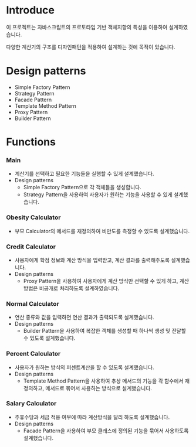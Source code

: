 # Introduce
이 프로젝트는 자바스크립트의 프로토타입 기반 객체지향의 특성을 이용하여 설계하였습니다.

다양한 계산기의 구조를 디자인패턴을 적용하여 설계하는 것에 목적이 있습니다.

# Design patterns
- Simple Factory Pattern
- Strategy Pattern
- Facade Pattern
- Template Method Pattern
- Proxy Pattern
- Builder Pattern

# Functions
### Main
- 계산기를 선택하고 필요한 기능들을 실행할 수 있게 설계했습니다.
- Design patterns
    - Simple Factory Pattern으로 각 객체들을 생성합니다.
    - Strategy Pattern을 사용하여 사용자가 원하는 기능을 사용할 수 있게 설계했습니다.
### Obesity Calculator
- 부모 Calculator의 메서드를 재정의하여 비만도를 측정할 수 있도록 설계했습니다.
### Credit Calculator
- 사용자에게 학점 정보와 계산 방식을 입력받고, 계산 결과를 출력해주도록 설계했습니다.
- Design patterns
    - Proxy Pattern을 사용하여 사용자에게 계산 방식만 선택할 수 있게 하고, 계산 방법은 비공개로 처리하도록 설계하였습니다.
### Normal Calculator
- 연산 종류와 값을 입력하면 연산 결과가 출력되도록 설계했습니다.
- Design patterns
    - Builder Pattern을 사용하여 복잡한 객체를 생성할 때 하나씩 생성 및 전달할 수 있도록 설계했습니다.
### Percent Calculator
- 사용자가 원하는 방식의 퍼센트계산을 할 수 있도록 설계했습니다.
- Design patterns
    - Template Method Pattern을 사용하여 추상 메서드의 기능을 각 함수에서 재정의하고, 메서드로 묶어서 사용하는 방식으로 설계했습니다.
### Salary Calculator
- 주휴수당과 세금 적용 여부에 따라 계산방식을 달리 하도록 설계했습니다.
- Design patterns
    - Facade Pattern을 사용하여 부모 클래스에 정의된 기능을 묶어서 사용하도록 설계했습니다.

